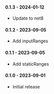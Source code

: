 #### 0.1.3 - 2024-01-12
* Update to net8
#### 0.1.2 - 2023-09-05
* Add inputRanges
#### 0.1.1 - 2023-09-05
* Add staticRanges
#### 0.1.0 - 2023-09-01
* Initial release
